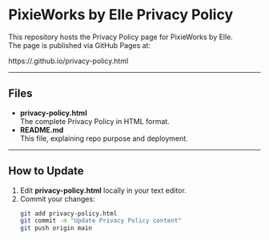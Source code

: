 # PixieWorks by Elle Privacy Policy

This repository hosts the Privacy Policy page for PixieWorks by Elle.  
The page is published via GitHub Pages at:

https://<your-username>.github.io/privacy-policy.html

---

## Files

- **privacy-policy.html**  
  The complete Privacy Policy in HTML format.  
- **README.md**  
  This file, explaining repo purpose and deployment.

---

## How to Update

1. Edit **privacy-policy.html** locally in your text editor.  
2. Commit your changes:
   ```bash
   git add privacy-policy.html
   git commit -m "Update Privacy Policy content"
   git push origin main
